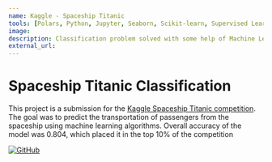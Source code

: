 ```yaml
---
name: Kaggle - Spaceship Titanic
tools: [Polars, Python, Jupyter, Seaborn, Scikit-learn, Supervised Learning, Classification, Machine Learning, EDA, Scipy]
image: 
description: Classification problem solved with some help of Machine Learning. 
external_url: 
---
```


# Spaceship Titanic Classification

This project is a submission for the [Kaggle Spaceship Titanic competition](https://www.kaggle.com/competitions/spaceship-titanic/overview). The goal was to predict the transportation of passengers from the spaceship using machine learning algorithms. Overall accuracy of the model was 0.804, which placed it in the top 10% of the competition


[![GitHub](https://img.shields.io/badge/GitHub-100000?style=for-the-badge&logo=github&logoColor=white)](https://github.com/Laimonukas/Spaceship_Titanic_Prediction)



